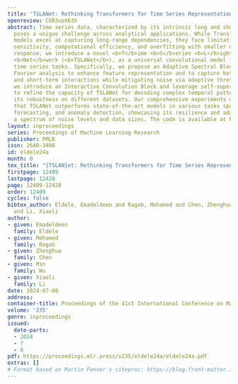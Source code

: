 ```yaml
---
title: 'TSLANet: Rethinking Transformers for Time Series Representation Learning'
openreview: CGR3vpX63X
abstract: Time series data, characterized by its intrinsic long and short-range dependencies,
  poses a unique challenge across analytical applications. While Transformer-based
  models excel at capturing long-range dependencies, they face limitations in noise
  sensitivity, computational efficiency, and overfitting with smaller datasets. In
  response, we introduce a novel <b>T</b>ime <b>S</b>eries <b>L</b>ightweight <b>A</b>daptive
  <b>Net</b>work (<b>TSLANet</b>), as a universal convolutional model for diverse
  time series tasks. Specifically, we propose an Adaptive Spectral Block, harnessing
  Fourier analysis to enhance feature representation and to capture both long-term
  and short-term interactions while mitigating noise via adaptive thresholding. Additionally,
  we introduce an Interactive Convolution Block and leverage self-supervised learning
  to refine the capacity of TSLANet for decoding complex temporal patterns and improve
  its robustness on different datasets. Our comprehensive experiments demonstrate
  that TSLANet outperforms state-of-the-art models in various tasks spanning classification,
  forecasting, and anomaly detection, showcasing its resilience and adaptability across
  a spectrum of noise levels and data sizes. The code is available at https://github.com/emadeldeen24/TSLANet.
layout: inproceedings
series: Proceedings of Machine Learning Research
publisher: PMLR
issn: 2640-3498
id: eldele24a
month: 0
tex_title: "{TSLAN}et: Rethinking Transformers for Time Series Representation Learning"
firstpage: 12409
lastpage: 12428
page: 12409-12428
order: 12409
cycles: false
bibtex_author: Eldele, Emadeldeen and Ragab, Mohamed and Chen, Zhenghua and Wu, Min
  and Li, Xiaoli
author:
- given: Emadeldeen
  family: Eldele
- given: Mohamed
  family: Ragab
- given: Zhenghua
  family: Chen
- given: Min
  family: Wu
- given: Xiaoli
  family: Li
date: 2024-07-08
address:
container-title: Proceedings of the 41st International Conference on Machine Learning
volume: '235'
genre: inproceedings
issued:
  date-parts:
  - 2024
  - 7
  - 8
pdf: https://proceedings.mlr.press/v235/eldele24a/eldele24a.pdf
extras: []
# Format based on Martin Fenner's citeproc: https://blog.front-matter.io/posts/citeproc-yaml-for-bibliographies/
---
```

